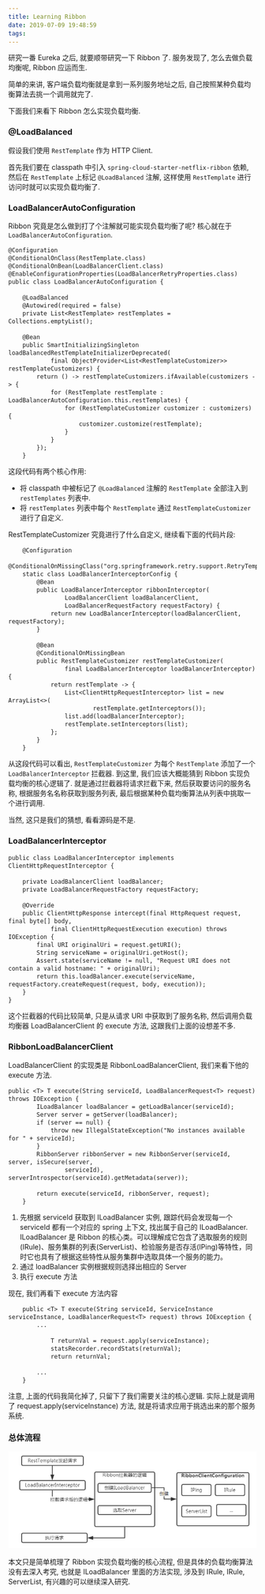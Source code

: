 ```yaml
---
title: Learning Ribbon
date: 2019-07-09 19:48:59
tags:
---
```


研究一番 Eureka 之后, 就要顺带研究一下 Ribbon 了. 服务发现了, 怎么去做负载均衡呢, Ribbon 应运而生.

简单的来讲, 客户端负载均衡就是拿到一系列服务地址之后, 自己按照某种负载均衡算法去挑一个调用就完了. 

下面我们来看下 Ribbon 怎么实现负载均衡.

### @LoadBalanced

假设我们使用 `RestTemplate` 作为 HTTP Client.

首先我们要在 classpath 中引入 `spring-cloud-starter-netflix-ribbon` 依赖, 然后在 `RestTemplate` 上标记 `@LoadBalanced` 注解, 这样使用 `RestTemplate` 进行访问时就可以实现负载均衡了.

### LoadBalancerAutoConfiguration

Ribbon 究竟是怎么做到打了个注解就可能实现负载均衡了呢? 核心就在于 `LoadBalancerAutoConfiguration`.

```
@Configuration
@ConditionalOnClass(RestTemplate.class)
@ConditionalOnBean(LoadBalancerClient.class)
@EnableConfigurationProperties(LoadBalancerRetryProperties.class)
public class LoadBalancerAutoConfiguration {

	@LoadBalanced
	@Autowired(required = false)
	private List<RestTemplate> restTemplates = Collections.emptyList();

	@Bean
	public SmartInitializingSingleton loadBalancedRestTemplateInitializerDeprecated(
			final ObjectProvider<List<RestTemplateCustomizer>> restTemplateCustomizers) {
		return () -> restTemplateCustomizers.ifAvailable(customizers -> {
            for (RestTemplate restTemplate : LoadBalancerAutoConfiguration.this.restTemplates) {
                for (RestTemplateCustomizer customizer : customizers) {
                    customizer.customize(restTemplate);
                }
            }
        });
	}
```

这段代码有两个核心作用:

- 将 classpath 中被标记了 `@LoadBalanced` 注解的 `RestTemplate` 全部注入到 `restTemplates` 列表中.
- 将 `restTemplates` 列表中每个 `RestTemplate` 通过 `RestTemplateCustomizer` 进行了自定义.

RestTemplateCustomizer 究竟进行了什么自定义, 继续看下面的代码片段:

```
	@Configuration
	@ConditionalOnMissingClass("org.springframework.retry.support.RetryTemplate")
	static class LoadBalancerInterceptorConfig {
		@Bean
		public LoadBalancerInterceptor ribbonInterceptor(
				LoadBalancerClient loadBalancerClient,
				LoadBalancerRequestFactory requestFactory) {
			return new LoadBalancerInterceptor(loadBalancerClient, requestFactory);
		}

		@Bean
		@ConditionalOnMissingBean
		public RestTemplateCustomizer restTemplateCustomizer(
				final LoadBalancerInterceptor loadBalancerInterceptor) {
			return restTemplate -> {
                List<ClientHttpRequestInterceptor> list = new ArrayList<>(
                        restTemplate.getInterceptors());
                list.add(loadBalancerInterceptor);
                restTemplate.setInterceptors(list);
            };
		}
	}
```

从这段代码可以看出, `RestTemplateCustomizer` 为每个 `RestTemplate` 添加了一个 `LoadBalancerInterceptor` 拦截器. 到这里, 我们应该大概能猜到 Ribbon 实现负载均衡的核心逻辑了. 就是通过拦截器将请求拦截下来, 然后获取要访问的服务名称, 根据服务名名称获取到服务列表, 最后根据某种负载均衡算法从列表中挑取一个进行调用.

当然, 这只是我们的猜想, 看看源码是不是.

### LoadBalancerInterceptor

```
public class LoadBalancerInterceptor implements ClientHttpRequestInterceptor {

	private LoadBalancerClient loadBalancer;
	private LoadBalancerRequestFactory requestFactory;

	@Override
	public ClientHttpResponse intercept(final HttpRequest request, final byte[] body,
			final ClientHttpRequestExecution execution) throws IOException {
		final URI originalUri = request.getURI();
		String serviceName = originalUri.getHost();
		Assert.state(serviceName != null, "Request URI does not contain a valid hostname: " + originalUri);
		return this.loadBalancer.execute(serviceName, requestFactory.createRequest(request, body, execution));
	}
}
```

这个拦截器的代码比较简单, 只是从请求 URI 中获取到了服务名称, 然后调用负载均衡器 LoadBalancerClient 的 execute 方法, 这跟我们上面的设想差不多.

### RibbonLoadBalancerClient

LoadBalancerClient 的实现类是 RibbonLoadBalancerClient, 我们来看下他的 execute 方法.

```
public <T> T execute(String serviceId, LoadBalancerRequest<T> request) throws IOException {
		ILoadBalancer loadBalancer = getLoadBalancer(serviceId);
		Server server = getServer(loadBalancer);
		if (server == null) {
			throw new IllegalStateException("No instances available for " + serviceId);
		}
		RibbonServer ribbonServer = new RibbonServer(serviceId, server, isSecure(server,
				serviceId), serverIntrospector(serviceId).getMetadata(server));

		return execute(serviceId, ribbonServer, request);
	}
```

1. 先根据 serviceId 获取到 ILoadBalancer 实例, 跟踪代码会发现每一个 serviceId 都有一个对应的 spring 上下文, 找出属于自己的 ILoadBalancer. ILoadBalancer 是 Ribbon 的核心类。可以理解成它包含了选取服务的规则(IRule)、服务集群的列表(ServerList)、检验服务是否存活(IPing)等特性，同时它也具有了根据这些特性从服务集群中选取具体一个服务的能力。
2. 通过 loadBalancer 实例根据规则选择出相应的 Server
3. 执行 execute 方法

现在, 我们再看下 execute 方法内容

```
	public <T> T execute(String serviceId, ServiceInstance serviceInstance, LoadBalancerRequest<T> request) throws IOException {
		...

			T returnVal = request.apply(serviceInstance);
			statsRecorder.recordStats(returnVal);
			return returnVal;

		...
	}
```

注意, 上面的代码我简化掉了, 只留下了我们需要关注的核心逻辑. 实际上就是调用了 request.apply(serviceInstance) 方法, 就是将请求应用于挑选出来的那个服务系统.

### 总体流程

![Ribbon](/image/ribbon-loadbalancer.png)

本文只是简单梳理了 Ribbon 实现负载均衡的核心流程, 但是具体的负载均衡算法没有去深入考究, 也就是 ILoadBalancer 里面的方法实现, 涉及到 IRule, IRule, ServerList, 有兴趣的可以继续深入研究.


